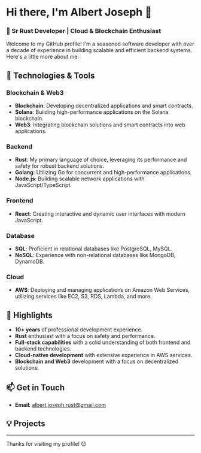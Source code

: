 # Hi there, I'm Albert Joseph 👋

### 🚀 Sr Rust Developer | Cloud & Blockchain Enthusiast

Welcome to my GitHub profile! I'm a seasoned software developer with over a decade of experience in building scalable and efficient backend systems. Here's a little more about me:

## 🔧 Technologies & Tools

### Blockchain & Web3
- **Blockchain**: Developing decentralized applications and smart contracts.
- **Solana**: Building high-performance applications on the Solana blockchain.
- **Web3**: Integrating blockchain solutions and smart contracts into web applications.

### Backend
- **Rust**: My primary language of choice, leveraging its performance and safety for robust backend solutions.
- **Golang**: Utilizing Go for concurrent and high-performance applications.
- **Node.js**: Building scalable network applications with JavaScript/TypeScript.

### Frontend
- **React**: Creating interactive and dynamic user interfaces with modern JavaScript.

### Database
- **SQL**: Proficient in relational databases like PostgreSQL, MySQL.
- **NoSQL**: Experience with non-relational databases like MongoDB, DynamoDB.

### Cloud
- **AWS**: Deploying and managing applications on Amazon Web Services, utilizing services like EC2, S3, RDS, Lambda, and more.

## 🌟 Highlights

- **10+ years** of professional development experience.
- **Rust** enthusiast with a focus on safety and performance.
- **Full-stack capabilities** with a solid understanding of both frontend and backend technologies.
- **Cloud-native development** with extensive experience in AWS services.
- **Blockchain and Web3** development with a focus on decentralized solutions.


## 📫 Get in Touch

- **Email**: albert.joseph.rust@gmail.com

## 💡 Projects
---

Thanks for visiting my profile! 😊
